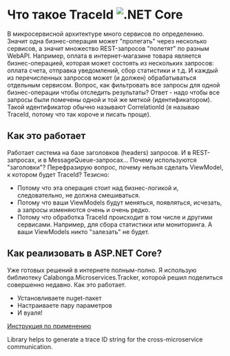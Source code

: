 # Что такое TraceId ![.NET Core](https://github.com/Calabonga/Calabonga.Microservices.Tracker/workflows/.NET%20Core/badge.svg)

В микросервисной архитектуре много сервисов по определению. Значит одна бизнес-операция может "пролегать" через несколько сервисов, а значит множество REST-запросов "полетят" по разным WebAPI. Например, оплата в интернет-магазине товара является бизнес-операцией, которая может состоять из нескольких запросов: оплата счета, отправка уведомлений, сбор статистики и т.д. И каждый из перечисленных запросов может (и должен) обрабатываться отдельным сервисом. Вопрос, как фильтровать все запросы для одной бизнес-операции чтобы отследить результаты? Ответ - надо чтобы все запросы были помечены одной и той же меткой (идентификатором). Такой идентификатор обычно называют CorrelationId (я называю TraceId, потому что так короче и писать проще).

## Как это работает

Работает система на базе заголовков (headers)  запросов. И в REST-запросах, и в MessageQueue-запросах...  Почему используются "заголовки"? Перефразирую вопрос, почему нельзя сделать ViewModel, к котором будет TraceId? Тезисно:

- Потому что эта операция стоит над бизнес-логикой и, следовательно, не должна смешиваться.
- Потому что ваши ViewModels будут меняться, появляться, исчезать, а запросы изменяются очень и очень редко.
- Потому что обработка TraceId происходит в том числе и другими сервисами. Например, для сбора статистики или мониторинга. А ваши ViewModels никто "залезать" не будет.

## Как реализовать в ASP.NET Core?
Уже готовых решений в интернете полным-полно. Я использую библиотеку Calabonga.Microservices.Tracker, которой решил поделиться совершенно недавно. Как это работает.

- Установливаете nuget-пакет
- Настраиваете пару параметров
- И вуаля!

[Инструкция по применению](https://www.calabonga.net/blog/post/tracking-correlationid-between-microservices-asp-net-core)

Library helps to generate a trace ID string for the cross-microservice communication.
